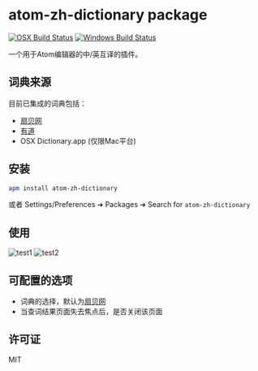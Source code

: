 # atom-zh-dictionary package
[![OSX Build Status](https://travis-ci.org/chendotjs/atom-zh-dictionary.svg?branch=master)](https://travis-ci.org/chendotjs/atom-zh-dictionary) [![Windows Build Status](https://ci.appveyor.com/api/projects/status/qf854i7oyno8oupu/branch/master?svg=true)](https://ci.appveyor.com/project/chendotjs/atom-zh-dictionary/branch/master)

一个用于Atom编辑器的中/英互译的插件。

## 词典来源

目前已集成的词典包括：

- [扇贝网](https://www.shanbay.com)
- [有道](http://dict.youdao.com)
- OSX Dictionary.app (仅限Mac平台)


## 安装

```bash
apm install atom-zh-dictionary
```

或者 Settings/Preferences ➔ Packages ➔ Search for `atom-zh-dictionary`

## 使用

![test1](https://raw.githubusercontent.com/chendotjs/atom-zh-dictionary/master/gif/test1.gif) ![test2](https://raw.githubusercontent.com/chendotjs/atom-zh-dictionary/master/gif/test2.gif)

## 可配置的选项

- 词典的选择，默认为[扇贝网](https://www.shanbay.com)
- 当查词结果页面失去焦点后，是否关闭该页面

## 许可证

MIT
